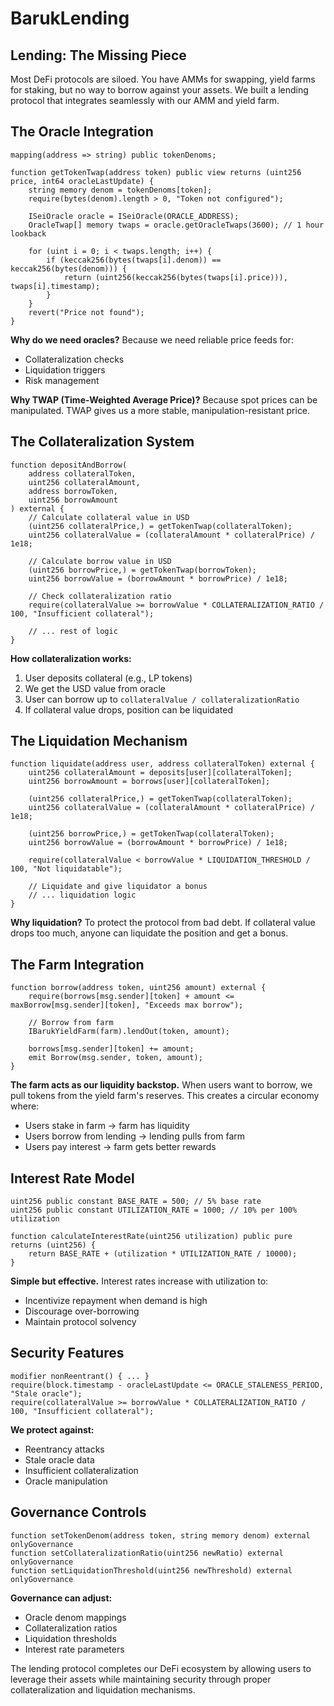 # BarukLending

## Lending: The Missing Piece

Most DeFi protocols are siloed. You have AMMs for swapping, yield farms for staking, but no way to borrow against your assets. We built a lending protocol that integrates seamlessly with our AMM and yield farm.

## The Oracle Integration

```solidity
mapping(address => string) public tokenDenoms;

function getTokenTwap(address token) public view returns (uint256 price, int64 oracleLastUpdate) {
    string memory denom = tokenDenoms[token];
    require(bytes(denom).length > 0, "Token not configured");
    
    ISeiOracle oracle = ISeiOracle(ORACLE_ADDRESS);
    OracleTwap[] memory twaps = oracle.getOracleTwaps(3600); // 1 hour lookback
    
    for (uint i = 0; i < twaps.length; i++) {
        if (keccak256(bytes(twaps[i].denom)) == keccak256(bytes(denom))) {
            return (uint256(keccak256(bytes(twaps[i].price))), twaps[i].timestamp);
        }
    }
    revert("Price not found");
}
```

**Why do we need oracles?** Because we need reliable price feeds for:
- Collateralization checks
- Liquidation triggers
- Risk management

**Why TWAP (Time-Weighted Average Price)?** Because spot prices can be manipulated. TWAP gives us a more stable, manipulation-resistant price.

## The Collateralization System

```solidity
function depositAndBorrow(
    address collateralToken,
    uint256 collateralAmount,
    address borrowToken,
    uint256 borrowAmount
) external {
    // Calculate collateral value in USD
    (uint256 collateralPrice,) = getTokenTwap(collateralToken);
    uint256 collateralValue = (collateralAmount * collateralPrice) / 1e18;
    
    // Calculate borrow value in USD
    (uint256 borrowPrice,) = getTokenTwap(borrowToken);
    uint256 borrowValue = (borrowAmount * borrowPrice) / 1e18;
    
    // Check collateralization ratio
    require(collateralValue >= borrowValue * COLLATERALIZATION_RATIO / 100, "Insufficient collateral");
    
    // ... rest of logic
}
```

**How collateralization works:**
1. User deposits collateral (e.g., LP tokens)
2. We get the USD value from oracle
3. User can borrow up to `collateralValue / collateralizationRatio`
4. If collateral value drops, position can be liquidated

## The Liquidation Mechanism

```solidity
function liquidate(address user, address collateralToken) external {
    uint256 collateralAmount = deposits[user][collateralToken];
    uint256 borrowAmount = borrows[user][collateralToken];
    
    (uint256 collateralPrice,) = getTokenTwap(collateralToken);
    uint256 collateralValue = (collateralAmount * collateralPrice) / 1e18;
    
    (uint256 borrowPrice,) = getTokenTwap(collateralToken);
    uint256 borrowValue = (borrowAmount * borrowPrice) / 1e18;
    
    require(collateralValue < borrowValue * LIQUIDATION_THRESHOLD / 100, "Not liquidatable");
    
    // Liquidate and give liquidator a bonus
    // ... liquidation logic
}
```

**Why liquidation?** To protect the protocol from bad debt. If collateral value drops too much, anyone can liquidate the position and get a bonus.

## The Farm Integration

```solidity
function borrow(address token, uint256 amount) external {
    require(borrows[msg.sender][token] + amount <= maxBorrow[msg.sender][token], "Exceeds max borrow");
    
    // Borrow from farm
    IBarukYieldFarm(farm).lendOut(token, amount);
    
    borrows[msg.sender][token] += amount;
    emit Borrow(msg.sender, token, amount);
}
```

**The farm acts as our liquidity backstop.** When users want to borrow, we pull tokens from the yield farm's reserves. This creates a circular economy where:
- Users stake in farm → farm has liquidity
- Users borrow from lending → lending pulls from farm
- Users pay interest → farm gets better rewards

## Interest Rate Model

```solidity
uint256 public constant BASE_RATE = 500; // 5% base rate
uint256 public constant UTILIZATION_RATE = 1000; // 10% per 100% utilization

function calculateInterestRate(uint256 utilization) public pure returns (uint256) {
    return BASE_RATE + (utilization * UTILIZATION_RATE / 10000);
}
```

**Simple but effective.** Interest rates increase with utilization to:
- Incentivize repayment when demand is high
- Discourage over-borrowing
- Maintain protocol solvency

## Security Features

```solidity
modifier nonReentrant() { ... }
require(block.timestamp - oracleLastUpdate <= ORACLE_STALENESS_PERIOD, "Stale oracle");
require(collateralValue >= borrowValue * COLLATERALIZATION_RATIO / 100, "Insufficient collateral");
```

**We protect against:**
- Reentrancy attacks
- Stale oracle data
- Insufficient collateralization
- Oracle manipulation

## Governance Controls

```solidity
function setTokenDenom(address token, string memory denom) external onlyGovernance
function setCollateralizationRatio(uint256 newRatio) external onlyGovernance
function setLiquidationThreshold(uint256 newThreshold) external onlyGovernance
```

**Governance can adjust:**
- Oracle denom mappings
- Collateralization ratios
- Liquidation thresholds
- Interest rate parameters

The lending protocol completes our DeFi ecosystem by allowing users to leverage their assets while maintaining security through proper collateralization and liquidation mechanisms. 